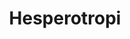 ---
created_at: '2012-09-25T15:55:12Z'
id: Hesperotropi
links:
  category:
  - Planesisk astrotropi
  - Work in progress
title: Hesperotropi
---